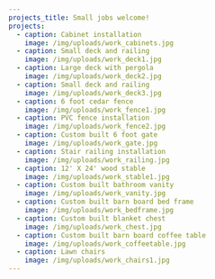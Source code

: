```yaml
---
projects_title: Small jobs welcome!
projects:
  - caption: Cabinet installation
    image: /img/uploads/work_cabinets.jpg
  - caption: Small deck and railing
    image: /img/uploads/work_deck1.jpg
  - caption: Large deck with pergola
    image: /img/uploads/work_deck2.jpg
  - caption: Small deck and railing
    image: /img/uploads/work_deck3.jpg
  - caption: 6 foot cedar fence
    image: /img/uploads/work_fence1.jpg
  - caption: PVC fence installation
    image: /img/uploads/work_fence2.jpg
  - caption: Custom built 6 foot gate
    image: /img/uploads/work_gate.jpg
  - caption: Stair railing installation
    image: /img/uploads/work_railing.jpg
  - caption: 12' X 24' wood stable
    image: /img/uploads/work_stable1.jpg
  - caption: Custom built bathroom vanity
    image: /img/uploads/work_vanity.jpg
  - caption: Custom built barn board bed frame
    image: /img/uploads/work_bedframe.jpg
  - caption: Custom built blanket chest
    image: /img/uploads/work_chest.jpg
  - caption: Custom built barn board coffee table
    image: /img/uploads/work_coffeetable.jpg
  - caption: Lawn chairs
    image: /img/uploads/work_chairs1.jpg
---
```

